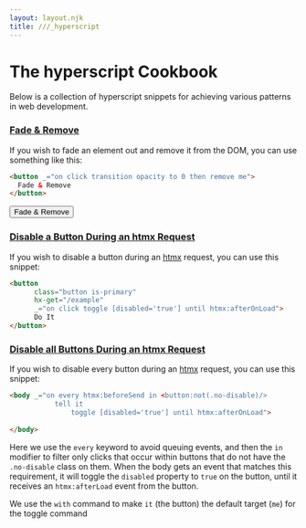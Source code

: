 ```yaml
---
layout: layout.njk
title: ///_hyperscript
---
```


# The hyperscript Cookbook

Below is a collection of hyperscript snippets for achieving various patterns in web development.

### <a name="fade-and-remove"></a>[Fade & Remove](#fade-and-remove)

If you wish to fade an element out and remove it from the DOM, you can use something like this:

```html
<button _="on click transition opacity to 0 then remove me">
  Fade & Remove
</button>
```
<button class="btn primary" _="on click transition opacity to 0 then remove me">
  Fade & Remove
</button>


### <a name="disable-btn-during-request"></a>[Disable a Button During an htmx Request](#disable-btn-during-request)

If you wish to disable a button during an [htmx](https://htmx.org) request, you can use this snippet:

```html
<button
      class="button is-primary"
      hx-get="/example"
      _="on click toggle [disabled='true'] until htmx:afterOnLoad">
      Do It
</button>
```

### <a name="disable-btn-during-request-all"></a>[Disable all Buttons During an htmx Request](#disable-btn-during-request-all)

If you wish to disable every button during an [htmx](https://htmx.org) request, you can use this snippet:

```html
<body _="on every htmx:beforeSend in <button:not(.no-disable)/> 
           tell it 
               toggle [disabled='true'] until htmx:afterOnLoad">
      
</body>
```

Here we use the `every` keyword to avoid queuing events, and then the `in` modifier to filter only clicks that occur
within buttons that do not have the `.no-disable` class on them.  When the body gets an event that matches this requirement, 
it will toggle the `disabled` property to `true` on the button, until it receives an `htmx:afterLoad` event from the button.  

We use the `with` command to make `it` (the button) the default target (`me`) for the toggle command